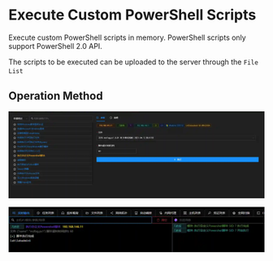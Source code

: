 # Execute Custom PowerShell Scripts

Execute custom PowerShell scripts in memory. PowerShell scripts only support PowerShell 2.0 API.

The scripts to be executed can be uploaded to the server through the `File List`

## Operation Method

![](img/DefenseEvasion_ProcessInjection_PowershellRunInMem/1.webp)

![](img/DefenseEvasion_ProcessInjection_PowershellRunInMem/2.webp)